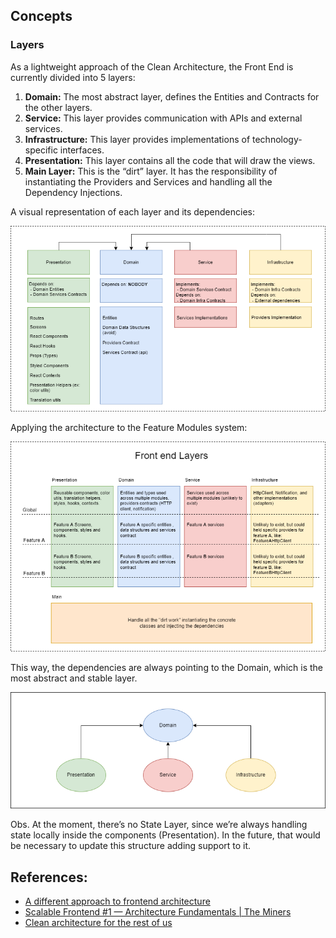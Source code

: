 ## Concepts

### Layers
As a lightweight approach of the Clean Architecture, the Front End is currently divided into 5 layers:

1. **Domain:** The most abstract layer, defines the Entities and Contracts for the other layers.
2. **Service:**  This layer provides communication with APIs and external services.
3. **Infrastructure:** This layer provides implementations of technology-specific interfaces.
4. **Presentation:** This layer contains all the code that will draw the views.
5. **Main Layer:** This is the “dirt” layer. It has the responsibility of instantiating the Providers and Services and handling all the Dependency Injections.

A visual representation of each layer and its dependencies:

![](.assets/frontend_architecture_1.png)

Applying the architecture to the Feature Modules system:

![](.assets/frontend_architecture_2.png)

This way, the dependencies are always pointing to the Domain, which is the most abstract and stable layer.

![](.assets/frontend_architecture_3.png)

Obs. At the moment, there’s no State Layer, since we’re always handling state locally inside the components (Presentation). In the future, that would be necessary to update this structure adding support to it.

## References:

* [A different approach to frontend architecture](https://dev.to/huytaquoc/a-different-approach-to-frontend-architecture-38d4)
* [Scalable Frontend #1 — Architecture Fundamentals | The Miners](https://blog.codeminer42.com/scalable-frontend-1-architecture-9b80a16b8ec7/)
* [Clean architecture for the rest of us](https://pusher.com/tutorials/clean-architecture-introduction/)
